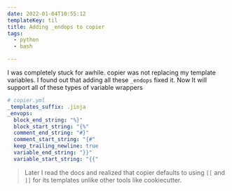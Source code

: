 ```yaml
---
date: 2022-01-04T10:55:12
templateKey: til
title: Adding _endops to copier
tags:
  - python
  - bash

---
```


I was completely stuck for awhile.  copier was not replacing my template
variables.  I found out that adding all these `_endops` fixed it.  Now
It will support all of these types of variable wrappers

``` yaml
# copier.yml
_templates_suffix: .jinja
_envops:
  block_end_string: "%}"
  block_start_string: "{%"
  comment_end_string: "#}"
  comment_start_string: "{#"
  keep_trailing_newline: true
  variable_end_string: "}}"
  variable_start_string: "{{"
```

> Later I read the docs and realized that copier defaults to using `[[`
> and `]]` for its templates unlike other tools like cookiecutter.
